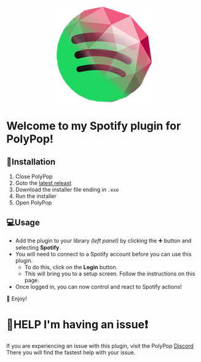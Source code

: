 <p align="center">
    <img src="static/icon.png?raw=true" alt="PolyPop Spotify Plugin Logo" />
</p>


# Welcome to my Spotify plugin for PolyPop!

## 🚀Installation

1. Close PolyPop
2. Goto the [latest releast](https://github.com/Jabbey92/PolyPop-Spotify-Plugin/releases/latest)
3. Download the installer file ending in `.exe`
4. Run the installer
5. Open PolyPop

## 💻Usage

- Add the plugin to your library *(left panel)* by clicking the ➕ button and selecting **Spotify**.
- You will need to connect to a Spotify account before you can use this plugin.
    - To do this, click on the __Login__ button.
    - This will bring you to a setup screen. Follow the instructions on this page.
- Once logged in, you can now control and react to Spotify actions!

🎵 Enjoy!

# 🚨HELP I'm having an issue❗
If you are experiencing an issue with this plugin, visit the PolyPop [Discord](https://discord.gg/QCFSQTaJW6)
There you will find the fastest help with your issue.
